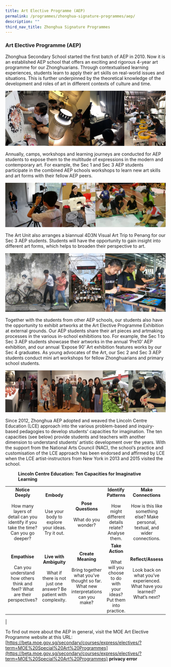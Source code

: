 ```yaml
---
title: Art Elective Programme (AEP)
permalink: /programmes/zhonghua-signature-programmes/aep/
description: ""
third_nav_title: Zhonghua Signature Programmes
---
```

### **Art Elective Programme (AEP)**
Zhonghua Secondary School started the first batch of AEP in 2010. Now it is an established AEP school that offers an exciting and rigorous 4-year art programme for our Zhonghuarians. Through contextualised learning experiences, students learn to apply their art skills on real-world issues and situations. This is further underpinned by the theoretical knowledge of the development and roles of art in different contexts of culture and time.

![](/images/aep1.jpg)

Annually, camps, workshops and learning journeys are conducted for AEP students to expose them to the multitude of expressions in the modern and contemporary art. For example, the Sec 1 and Sec 3 AEP students participate in the combined AEP schools workshops to learn new art skills and art forms with their fellow AEP peers.

![](/images/aep2.jpg)

The Art Unit also arranges a biannual 4D3N Visual Art Trip to Penang for our Sec 3 AEP students. Students will have the opportunity to gain insight into different art forms, which helps to broaden their perspective to art.

![](/images/aep3.jpg)

Together with the students from other AEP schools, our students also have the opportunity to exhibit artworks at the Art Elective Programme Exhibition at external grounds. Our AEP students share their art pieces and artmaking processes in the various in-school exhibitions too. For example, the Sec 1 to Sec 3 AEP students showcase their artworks in the annual ‘Pre10’ AEP exhibition, and our annual ‘Expose 90’ Art exhibition features works by our Sec 4 graduates. As young advocates of the Art, our Sec 2 and Sec 3 AEP students conduct mini art workshops for fellow Zhonghuarians and primary school students.

![](/images/aep4.jpg)

Since 2012, Zhonghua AEP adopted and weaved the Lincoln Centre Education (LCE) approach into the various problem-based and inquiry-based pedagogies to develop students' capacities for imagination. The ten capacities (see below) provide students and teachers with another dimension to understand students’ artistic development over the years. With the support from the National Arts Council (NAC), the school’s practice and customisation of the LCE approach has been endorsed and affirmed by LCE when the LCE artist-instructors from New York in 2013 and 2015 visited the school.

<figure>
<figcaption><strong> Lincoln Centre Education: Ten Capacities for Imaginative Learning
	</strong></figcaption>
</figure>

|  |  |  |  |  |
|:---:|:---:|:---:|:---:|:---:|
| **Notice Deeply**<br><br>How many layers of detail can you identify if you take the time? Can you go deeper? | **Embody**<br><br><br>Use your body to explore your ideas.<br>Try it out. | **Pose Questions**<br><br>What do you wonder? | **Identify Patterns**<br><br>How might different details relate?<br>Analyse them. | **Make Connections**<br><br>How is this like something else? Make personal, textual, and wider connections. |
| **Empathise**<br><br>Can you understand how others think and feel? What are their perspectives? | **Live with Ambiguity**<br><br>What if there is not just one answer? Be patient with complexity. | **Create Meaning**<br><br>Bring together what you’ve thought so far. What new interpretations can you make? | **Take Action**<br><br>What will you choose to do with your ideas? Put them into practice. | **Reflect/Assess**<br><br>Look back on what you’ve experienced. What have you learned? What’s next? |
|

To find out more about the AEP in general, visit the MOE Art Elective Programme website at this URL:<br>
[https://beta.moe.gov.sg/secondary/courses/express/electives/?term=MOE%20Special%20Art%20Programmes](https://beta.moe.gov.sg/secondary/courses/express/electives/?term=MOE%20Special%20Art%20Programmes) **privacy error**